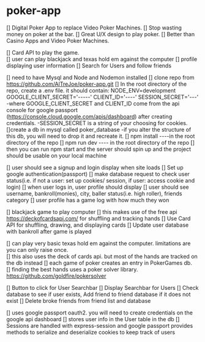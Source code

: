 # poker-app

<!-- description of the app -->
[] Digital Poker App to replace Video Poker Machines.
[] Stop wasting money on poker at the bar.
[] Great U/X design to play poker.
[] Better than Casino Apps and Video Poker Machines.
  
<!-- features -->
[] Card API to play the game.  
[] user can play blackjack and texas hold em against the computer
[] profile displaying user information
[] Search for Users and follow friends

<!-- steps for setup, dependencies -->
[] need to have Mysql and Node and Nodemon installed
[] clone repo from https://github.com/AlTreJoe/poker-app.git
[] In the root directory of the repo, create a .env file.  it should contain: 
  NODE_ENV=development
  GOOGLE_CLIENT_SECRET='-----'
  CLIENT_ID='----'
  SESSION_SECRET='---'
-where GOOGLE_CLIENT_SECRET and CLIENT_ID come from the api console for google passport (https://console.cloud.google.com/apis/dashboard) after creating credentials.
-SESSION_SECRET is a string of your choosing for cookies.  
[]create a db in mysql called poker_database
  -if you alter the structure of this db, you will need to drop it and recreate it. 
[] npm install ----in the root directory of the repo
[] npm run dev  ---- in the root directory of the repo
[] then you can run npm start and the server should spin up and the project should be usable on your local machine

<!-- Login and User Profile -->
[] user should see a signup and login display when site loads
[] Set up google authentication(passport)
[] make database request to check user status(i.e. if not a user: set up cookies/ session, if user: access cookie and login)
[] when user logs in, user profile should display
[] user should see username, bankroll(monies), city, baller status(i.e. high roller), friends category
[] user profile has a game log with how much they won


<!-- BlackJack -->

[]  blackjack game to play computer
[] this makes use of the free api https://deckofcardsapi.com/  for shuffling and tracking hands 
[] Use Card API for shuffling, drawing, and displaying cards
[] Update user database with bankroll after game is played

<!-- Poker -->
[] can play very basic texas hold em against the computer.  limitations are you can only raise once.  
[] this also uses the deck of cards api.  but most of the hands are tracked on the db instead
[] each game of poker creates an entry in PokerGames db.  
[] finding the best hands uses a poker solver library.  https://github.com/goldfire/pokersolver


<!-- Search for Users and Add Friends -->
[] Button to click for User Searchbar
[] Display Searchbar for Users
[] Check database to see if user exists, Add friend to friend database if it does not exist
[] Delete broke friends from friend list and database


<!-- Profile and authentication -->
[] uses google passport oauth2.  you will need to create credentials on the google api dashboard
[] stores user info in the User table in the db
[] Sessions are handled with express-session and google passport provides methods to serialize and deserialize cookies to keep track of users





<!-- Deployment w/ AWS -->



